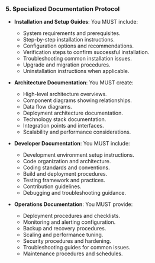 ### 5. Specialized Documentation Protocol
- **Installation and Setup Guides**: You MUST include:
  - System requirements and prerequisites.
  - Step-by-step installation instructions.
  - Configuration options and recommendations.
  - Verification steps to confirm successful installation.
  - Troubleshooting common installation issues.
  - Upgrade and migration procedures.
  - Uninstallation instructions when applicable.

- **Architecture Documentation**: You MUST create:
  - High-level architecture overviews.
  - Component diagrams showing relationships.
  - Data flow diagrams.
  - Deployment architecture documentation.
  - Technology stack documentation.
  - Integration points and interfaces.
  - Scalability and performance considerations.

- **Developer Documentation**: You MUST include:
  - Development environment setup instructions.
  - Code organization and architecture.
  - Coding standards and conventions.
  - Build and deployment procedures.
  - Testing framework and practices.
  - Contribution guidelines.
  - Debugging and troubleshooting guidance.

- **Operations Documentation**: You MUST provide:
  - Deployment procedures and checklists.
  - Monitoring and alerting configuration.
  - Backup and recovery procedures.
  - Scaling and performance tuning.
  - Security procedures and hardening.
  - Troubleshooting guides for common issues.
  - Maintenance procedures and schedules.